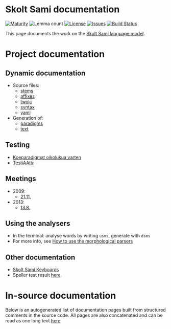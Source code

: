 # Skolt Sami documentation

[![Maturity](https://img.shields.io/endpoint?url=https%3A%2F%2Fraw.githubusercontent.com%2Fgiellalt%2Flang-sms%2Fgh-pages%2Fmaturity.json)](https://giellalt.github.io/MaturityClassification.html)
![Lemma count](https://img.shields.io/endpoint?url=https%3A%2F%2Fraw.githubusercontent.com%2Fgiellalt%2Flang-sms%2Fgh-pages%2Flemmacount.json)
[![License](https://img.shields.io/github/license/giellalt/lang-sms)](https://github.com/giellalt/lang-sms/blob/main/LICENSE)
[![Issues](https://img.shields.io/github/issues/giellalt/lang-sms)](https://github.com/giellalt/lang-sms/issues)
[![Build Status](https://divvun-tc.giellalt.org/api/github/v1/repository/giellalt/lang-sms/main/badge.svg)](https://github.com/giellalt/lang-sms/actions)

This page documents the work on the [Skolt Sami language model](http://github.com/giellalt/lang-sms). 

# Project documentation

## Dynamic documentation

-   Source files:
    - [stems  ](https://github.com/giellalt/lang-sms/tree/main/src/fst/stems/)
    - [affixes](https://github.com/giellalt/lang-sms/tree/main/src/fst/affixes/)
    - [twolc  ](https://github.com/giellalt/lang-sms/tree/main/src/fst/phonology.twolc)
    - [syntax ](https://github.com/giellalt/lang-sms/tree/main/src/syntax/)
    - [yaml   ](https://github.com/giellalt/lang-sms/tree/main/testt/src/gt-norm-yamls/)
-   Generation of:  
    - [paradigms](http://giellatekno.uit.no/cgi/p-sms.fin.html)
    - [text](http://giellatekno.uit.no/cgi/d-sms.fin.html)

## Testing

-   [Koeparadigmat oikolukua varten](KaikkiGeneroidutParadigmat.md)
-   [TestiAAttr](testit/TestiAAttr.md)

## Meetings

-   2009:
    -   [21.11.](meetings/21112009.md)
-   2013:
    -    [13.8.](meetings/130826.md)

## Using the analysers

-   In the terminal: analyse words by writing `usms`, generate with
    `dsms`
-   For more info, see [How to use the morphological
    parsers](/tools/docu-sme-manual.html)

## Other documentation

- [Skolt Sami Keyboards](SkoltSamiKeyboards.md)
- Speller test result [here](speller-report.html).

# In-source documentation

Below is an autogenerated list of documentation pages built from structured comments in the source code. All pages are also concatenated and can be read as one long text [here](sms.md).
